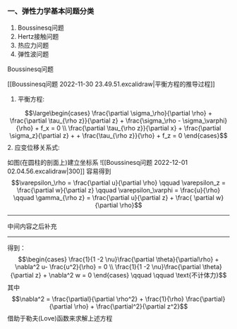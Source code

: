 ### 一、弹性力学基本问题分类

1. Boussinesq问题
2. Hertz接触问题
3. 热应力问题
4. 弹性波问题


Boussinesq问题

[[Boussinesq问题 2022-11-30 23.49.51.excalidraw|平衡方程的推导过程]]
1. 平衡方程: 

$$\large\begin{cases}
\frac{\partial \sigma_\rho}{\partial \rho} + \frac{\partial \tau_{\rho z}}{\partial z} + \frac{\sigma_\rho - \sigma_\varphi}{\rho} + f_x = 0 \\
\frac{\partial \tau_{\rho z}}{\partial x} + \frac{\partial \sigma_z}{\partial z} + + \frac{\tau_{\rho z}}{\rho} + f_z = 0
\end{cases}$$
2. 应变位移关系式:

如图(在圆柱的剖面上)建立坐标系
![[Boussinesq问题 2022-12-01 02.04.56.excalidraw|300]]
容易得到
$$\varepsilon_\rho = \frac{\partial u}{\partial \rho} \qquad \varepsilon_z = \frac{\partial w}{\partial z} \qquad \varepsilon_\varphi = \frac{u}{\rho} \qquad \gamma_{\rho z} = \frac{\partial u}{\partial z} + \frac{ \partial w}{\partial \rho}$$

---
中间内容之后补充

---

得到：
$$\begin{cases}
\frac{1}{1 -2 \nu}\frac{\partial \theta}{\partial\rho} + \nabla^2 u- \frac{u^2}{\rho} = 0 \\
\frac{1}{1 -2 \nu}\frac{\partial \theta}{\partial z} + \nabla^2 w = 0 
\end{cases} \qquad \qquad \text{不计体力}$$
其中
$$\nabla^2 = \frac{\partial}{\partial \rho^2} + \frac{1}{\rho} \frac{\partial}{\partial \rho} + \frac{\partial^2}{\partial z^2}$$
借助于勒夫(Love)函数来求解上述方程

